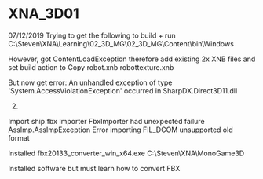 # XNA_3D01

07/12/2019
Trying to get the following to build + run
C:\Steven\XNA\Learning\02_3D_MG\02_3D_MG\Content\bin\Windows

However, got ContentLoadException
therefore add existing 2x XNB files and set build action to Copy
robot.xnb
robottexture.xnb

But now get error:
An unhandled exception of type 'System.AccessViolationException' occurred in SharpDX.Direct3D11.dll



02.
Import ship.fbx
Importer FbxImporter had unexpected failure
AssImp.AssImpException
Error importing FIL_DCOM unsupported old format

Installed
fbx20133_converter_win_x64.exe
C:\Steven\XNA\MonoGame3D

Installed software but must learn how to convert FBX